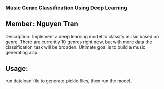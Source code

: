 ### Music Genre Classification Using Deep Learning
## Member: Nguyen Tran
Description: Implement a deep learning model to classify music based on genre. There are currently 10 genres right now, but with more data the classification task will be broaden. Ultimate goal is to build a music generating app. 

## Usage:
run dataload file to generate pickle files, then run the model. 